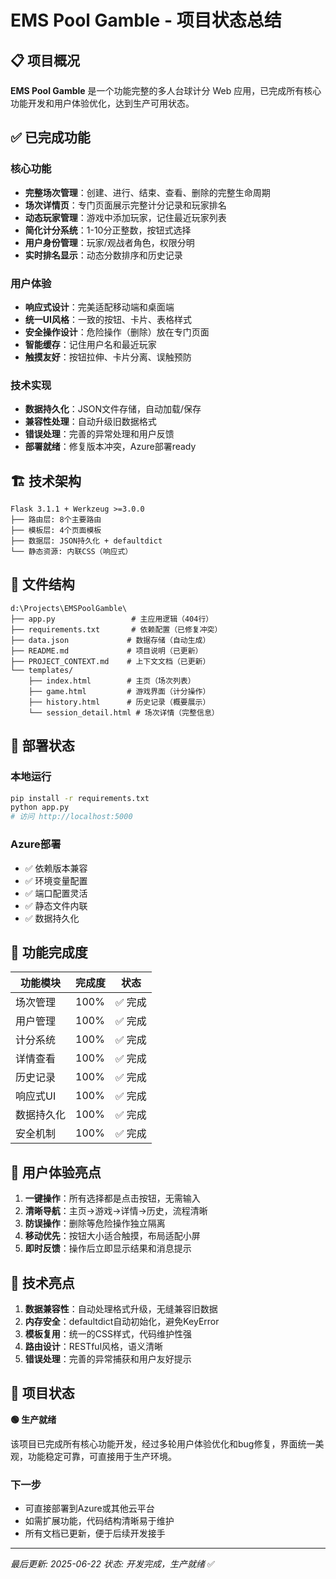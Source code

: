 # EMS Pool Gamble - 项目状态总结

## 📋 项目概况

**EMS Pool Gamble** 是一个功能完整的多人台球计分 Web 应用，已完成所有核心功能开发和用户体验优化，达到生产可用状态。

## ✅ 已完成功能

### 核心功能
- **完整场次管理**：创建、进行、结束、查看、删除的完整生命周期
- **场次详情页**：专门页面展示完整计分记录和玩家排名
- **动态玩家管理**：游戏中添加玩家，记住最近玩家列表
- **简化计分系统**：1-10分正整数，按钮式选择
- **用户身份管理**：玩家/观战者角色，权限分明
- **实时排名显示**：动态分数排序和历史记录

### 用户体验
- **响应式设计**：完美适配移动端和桌面端
- **统一UI风格**：一致的按钮、卡片、表格样式
- **安全操作设计**：危险操作（删除）放在专门页面
- **智能缓存**：记住用户名和最近玩家
- **触摸友好**：按钮拉伸、卡片分离、误触预防

### 技术实现
- **数据持久化**：JSON文件存储，自动加载/保存
- **兼容性处理**：自动升级旧数据格式
- **错误处理**：完善的异常处理和用户反馈
- **部署就绪**：修复版本冲突，Azure部署ready

## 🏗️ 技术架构

```
Flask 3.1.1 + Werkzeug >=3.0.0
├── 路由层: 8个主要路由
├── 模板层: 4个页面模板
├── 数据层: JSON持久化 + defaultdict
└── 静态资源: 内联CSS（响应式）
```

## 📁 文件结构

```
d:\Projects\EMSPoolGamble\
├── app.py                 # 主应用逻辑（404行）
├── requirements.txt       # 依赖配置（已修复冲突）
├── data.json             # 数据存储（自动生成）
├── README.md             # 项目说明（已更新）
├── PROJECT_CONTEXT.md    # 上下文文档（已更新）
└── templates/
    ├── index.html        # 主页（场次列表）
    ├── game.html         # 游戏界面（计分操作）
    ├── history.html      # 历史记录（概要展示）
    └── session_detail.html # 场次详情（完整信息）
```

## 🚀 部署状态

### 本地运行
```bash
pip install -r requirements.txt
python app.py
# 访问 http://localhost:5000
```

### Azure部署
- ✅ 依赖版本兼容
- ✅ 环境变量配置
- ✅ 端口配置灵活
- ✅ 静态文件内联
- ✅ 数据持久化

## 🎯 功能完成度

| 功能模块 | 完成度 | 状态 |
|---------|--------|------|
| 场次管理 | 100% | ✅ 完成 |
| 用户管理 | 100% | ✅ 完成 |
| 计分系统 | 100% | ✅ 完成 |
| 详情查看 | 100% | ✅ 完成 |
| 历史记录 | 100% | ✅ 完成 |
| 响应式UI | 100% | ✅ 完成 |
| 数据持久化 | 100% | ✅ 完成 |
| 安全机制 | 100% | ✅ 完成 |

## 📱 用户体验亮点

1. **一键操作**：所有选择都是点击按钮，无需输入
2. **清晰导航**：主页→游戏→详情→历史，流程清晰
3. **防误操作**：删除等危险操作独立隔离
4. **移动优先**：按钮大小适合触摸，布局适配小屏
5. **即时反馈**：操作后立即显示结果和消息提示

## 🔧 技术亮点

1. **数据兼容性**：自动处理格式升级，无缝兼容旧数据
2. **内存安全**：defaultdict自动初始化，避免KeyError
3. **模板复用**：统一的CSS样式，代码维护性强
4. **路由设计**：RESTful风格，语义清晰
5. **错误处理**：完善的异常捕获和用户友好提示

## 🎉 项目状态

**🟢 生产就绪**

该项目已完成所有核心功能开发，经过多轮用户体验优化和bug修复，界面统一美观，功能稳定可靠，可直接用于生产环境。

### 下一步
- 可直接部署到Azure或其他云平台
- 如需扩展功能，代码结构清晰易于维护
- 所有文档已更新，便于后续开发接手

---

*最后更新: 2025-06-22*
*状态: 开发完成，生产就绪* ✅
